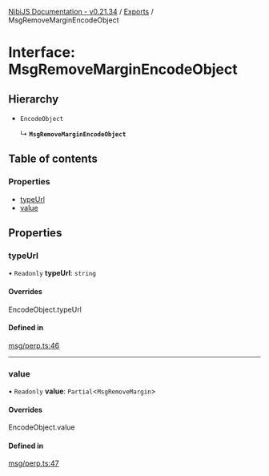 [NibiJS Documentation - v0.21.34](../intro.md) / [Exports](../modules.md) / MsgRemoveMarginEncodeObject

# Interface: MsgRemoveMarginEncodeObject

## Hierarchy

- `EncodeObject`

  ↳ **`MsgRemoveMarginEncodeObject`**

## Table of contents

### Properties

- [typeUrl](MsgRemoveMarginEncodeObject.md#typeurl)
- [value](MsgRemoveMarginEncodeObject.md#value)

## Properties

### typeUrl

• `Readonly` **typeUrl**: `string`

#### Overrides

EncodeObject.typeUrl

#### Defined in

[msg/perp.ts:46](https://github.com/NibiruChain/ts-sdk/blob/f9e55f7/packages/nibijs/src/msg/perp.ts#L46)

---

### value

• `Readonly` **value**: `Partial`<`MsgRemoveMargin`\>

#### Overrides

EncodeObject.value

#### Defined in

[msg/perp.ts:47](https://github.com/NibiruChain/ts-sdk/blob/f9e55f7/packages/nibijs/src/msg/perp.ts#L47)
